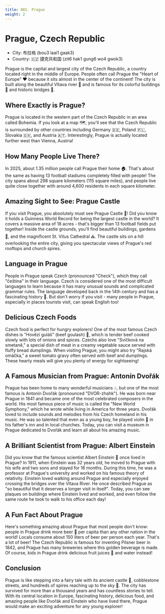 ```yaml
---
title: 002. Prague
weight: 2
---
```


# Prague, Czech Republic

- City: 布拉格 (bou3 laai1 gaak3)
- Country: 🇨🇿 捷克共和国 (zit6 hak1 gung6 wo4 gwok3) 

Prague is the capital and largest city of the Czech Republic, a country located right in the middle of Europe. People often call Prague the "Heart of Europe" ❤️ because it sits almost in the center of the continent! The city is built along the beautiful Vltava river 🌊 and is famous for its colorful buildings 🌈 and historic bridges 🌉.

## Where Exactly is Prague?

Prague is located in the western part of the Czech Republic in an area called Bohemia. If you look at a map 🗺️, you'll see that the Czech Republic is surrounded by other countries including Germany 🇩🇪, Poland 🇵🇱, Slovakia 🇸🇰, and Austria 🇦🇹. Interestingly, Prague is actually located further west than Vienna, Austria!

## How Many People Live There?

In 2025, about 1.35 million people call Prague their home 🏠. That's about the same as having 13 football stadiums completely filled with people! The city spans about 298 square kilometers (115 square miles), and people live quite close together with around 4,600 residents in each square kilometer.

## Amazing Sight to See: Prague Castle

If you visit Prague, you absolutely must see Prague Castle 🏰! Did you know it holds a Guinness World Record for being the largest castle in the world? It covers a massive area of 18 acres - that's bigger than 13 football fields put together! Inside the castle grounds, you'll find beautiful buildings, gardens 🌷, and the magnificent St. Vitus Cathedral ⛪. The castle sits on a hill overlooking the entire city, giving you spectacular views of Prague's red rooftops and church spires.

## Language in Prague

People in Prague speak Czech (pronounced "Check"), which they call "čeština" in their language. Czech is considered one of the most difficult languages to learn because it has many unusual sounds and complicated grammar rules. The language developed back in the 14th century and has a fascinating history 📜. But don't worry if you visit - many people in Prague, especially in places tourists visit, can speak English too!

## Delicious Czech Foods

Czech food is perfect for hungry explorers! One of the most famous Czech dishes is "Hovězí guláš" (beef goulash) 🍲, which is tender beef cooked slowly with lots of onions and spices. Czechs also love "Svíčková na smetaně," a special dish of meat in a creamy vegetable sauce served with fluffy bread dumplings. When visiting Prague, you might also try "Rajská omáčka," a sweet tomato gravy often served with beef and dumplings. These hearty meals will give you plenty of energy for sightseeing!

## A Famous Musician from Prague: Antonín Dvořák

Prague has been home to many wonderful musicians 🎶, but one of the most famous is Antonín Dvořák (pronounced "DVOR-zhahk"). He was born near Prague in 1841 and became one of the most celebrated composers in the world. His most famous piece of music is called the "New World Symphony," which he wrote while living in America for three years. Dvořák loved to include sounds and melodies from his Czech homeland in his music. He was so talented that even as a young boy, he played violin 🎻 in his father's inn and in local churches. Today, you can visit a museum in Prague dedicated to Dvořák and learn all about his amazing music.

## A Brilliant Scientist from Prague: Albert Einstein

Did you know that the famous scientist Albert Einstein 🧠 once lived in Prague? In 1911, when Einstein was 32 years old, he moved to Prague with his wife and two sons and stayed for 16 months. During this time, he was a professor at Prague's university and worked on his famous theory of relativity. Einstein loved walking around Prague and especially enjoyed crossing the bridges over the Vltava River. He once described Prague as "so beautiful that it deserves a longer visit in itself". Today, you can see plaques on buildings where Einstein lived and worked, and even follow the same route he took to walk to his office each day!

## A Fun Fact About Prague

Here's something amazing about Prague that most people don't know: people in Prague drink more beer 🍺 per capita than any other nation in the world! Locals consume about 150 liters of beer per person each year. That's a lot of beer! The Czech Republic is famous for inventing Pilsner beer in 1842, and Prague has many breweries where this golden beverage is made. Of course, kids in Prague drink delicious fruit juices 🍹 and water instead!

## Conclusion

Prague is like stepping into a fairy tale with its ancient castle 🏰, cobblestone streets, and hundreds of spires reaching up to the sky 🌟. The city has survived for more than a thousand years and has countless stories to tell. With its central location in Europe, fascinating history, delicious food, and amazing people like Dvořák and Einstein who have lived there, Prague would make an exciting adventure for any young explorer!

